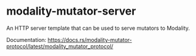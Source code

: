 # modality-mutator-server

An HTTP server template that can be used to serve mutators to
Modality.

Documentation: https://docs.rs/modality-mutator-protocol/latest/modality_mutator_protocol/
